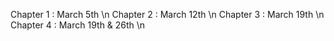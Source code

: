 Chapter 1 : March 5th \n
Chapter 2 : March 12th \n
Chapter 3 : March 19th \n
Chapter 4 : March 19th & 26th \n
